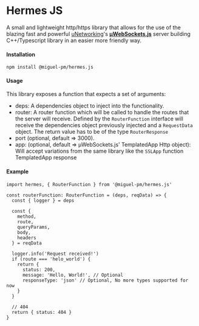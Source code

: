# Hermes JS

A small and lightweight http/https library that allows for the use of the blazing fast and powerful [uNetworking](https://github.com/uNetworking)'s [**μWebSockets.js**](https://github.com/uNetworking/uWebSockets.js) server building C++/Typescript library in an easier more friendly way.

#### Installation
```npm install @miguel-pm/hermes.js```

#### Usage
This library exposes a function that expects a set of arguments:

- deps: A dependencies object to inject into the functionality.
- router: A router function which will be called to handle the routes that the server will receive. Defined by the `RouterFunction` interface will receive the dependencies object previously injected and a `RequestData` object. The return value has to be of the type `RouterResponse`
- port (optional, default => 3000).
- app: (optional, default => μWebSockets.js' TemplatedApp Http object): Will accept variations from the same library like the `SSLApp` function TemplatedApp response

#### Example

```
import hermes, { RouterFunction } from '@miguel-pm/hermes.js'

const routerFunction: RouterFunction = (deps, reqData) => {
  const { logger } = deps

  const {
    method,
    route,
    queryParams,
    body,
    headers
  } = reqData

  logger.info('Request received!')
  if (route === 'helo_world') {
    return {
      status: 200,
      message: 'Hello, World!', // Optional
      responseType: 'json' // Optional, No more types supported for now
    }
  }

  // 404
  return { status: 404 }
}
